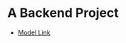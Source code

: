 # A Backend Project

- [Model Link](https://app.eraser.io/workspace/zYiunYCQ7nyYmX66MsbC?origin=share)
